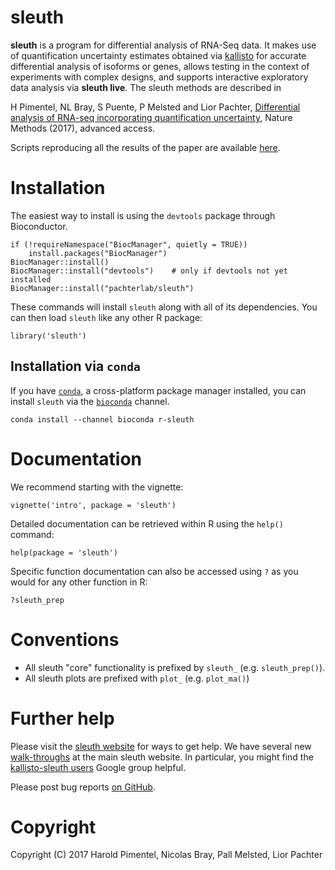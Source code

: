 # sleuth

__sleuth__ is a program for differential analysis of RNA-Seq data. It makes use of quantification uncertainty estimates obtained via [kallisto](https://github.com/pimentel/kallisto) for accurate differential analysis of isoforms or genes, allows testing in the context of experiments with complex designs, and supports interactive exploratory data analysis via __sleuth live__. The sleuth methods are described in

H Pimentel,	NL Bray,	S Puente,	P Melsted	and Lior Pachter, [Differential analysis of RNA-seq incorporating quantification uncertainty](http://www.nature.com/nmeth/journal/vaop/ncurrent/full/nmeth.4324.html), Nature Methods (2017), advanced access.

Scripts reproducing all the results of the paper are available [here](https://github.com/pachterlab/sleuth_paper_analysis).

# Installation

The easiest way to install is using the `devtools` package through Bioconductor.

```{r}
if (!requireNamespace("BiocManager", quietly = TRUE))
    install.packages("BiocManager")
BiocManager::install()
BiocManager::install("devtools")    # only if devtools not yet installed
BiocManager::install("pachterlab/sleuth")
```

These commands will install `sleuth` along with all of its dependencies. You
can then load `sleuth` like any other R package:

```{r}
library('sleuth')
```

## Installation via `conda`

If you have [`conda`](http://conda.pydata.org/docs/), a cross-platform package manager installed, you can install `sleuth` via the [`bioconda`](https://bioconda.github.io/) channel.

```
conda install --channel bioconda r-sleuth
```

# Documentation

We recommend starting with the vignette:

```{r}
vignette('intro', package = 'sleuth')
```

Detailed documentation can be retrieved within R using the `help()` command:

```{r}
help(package = 'sleuth')
```

Specific function documentation can also be accessed using `?` as you would for
any other function in R:

```{r}
?sleuth_prep
```

# Conventions

- All sleuth "core" functionality is prefixed by `sleuth_` (e.g.
`sleuth_prep()`).
- All sleuth plots are prefixed with `plot_` (e.g. `plot_ma()`)


# Further help

Please visit the [sleuth website](https://pachterlab.github.io/sleuth) for ways to get help.
We have several new [walk-throughs](https://pachterlab.github.io/sleuth/walkthroughs) at the main sleuth website.
In particular, you might find the [kallisto-sleuth users](https://groups.google.com/forum/#!forum/kallisto-sleuth-users) Google group helpful.

Please post bug reports [on GitHub](https://github.com/pachterlab/sleuth/issues).

# Copyright

Copyright (C) 2017 Harold Pimentel, Nicolas Bray, Pall Melsted, Lior Pachter
